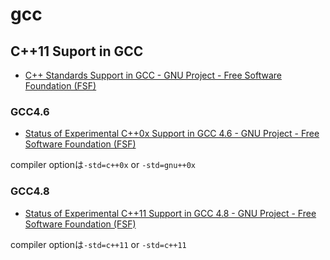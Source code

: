 # gcc

## C++11 Suport in GCC
* [C++ Standards Support in GCC - GNU Project - Free Software Foundation (FSF)](https://gcc.gnu.org/projects/cxx-status.html#cxx11)

### GCC4.6
* [Status of Experimental C++0x Support in GCC 4.6 - GNU Project - Free Software Foundation (FSF)](https://gcc.gnu.org/gcc-4.6/cxx0x_status.html)

compiler optionは`-std=c++0x` or `-std=gnu++0x`

### GCC4.8
* [Status of Experimental C++11 Support in GCC 4.8 - GNU Project - Free Software Foundation (FSF)](https://gcc.gnu.org/gcc-4.8/cxx0x_status.html)

compiler optionは`-std=c++11` or `-std=c++11`


